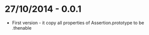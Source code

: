 27/10/2014 - 0.0.1
==================

* First version - it copy all properties of Assertion.prototype to be .thenable